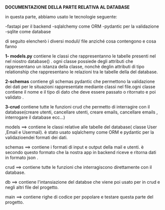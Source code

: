 **DOCUMENTAZIONE DELLA PARTE RELATIVA AL DATABASE**

in questa parte, abbiamo usato le tecnologie seguente:

-fastapi per il backend 
-sqlalchemy come ORM
-pydantic per la validazione
-sqlite come database

di seguito elencherò i diversi moduli/ file  anziché cosa contengono e cosa fanno

**1- models.py**
contiene le classi che rappresentanno le tabelle presenti nel nel niostro database() . ogni classe possiede degli attributi che rappresentano un istanza della classe, nonchè deglin attributi di tipo relationship che rappresentano le relazioni tra le tabelle della del database.

**2-schemas**
contiene gli schemas pydantic che permettono la validazione dei dati per le situazioni rappresentate mediante classi nel file.ogni classe contiene il nome e il tipo di dato che deve essere passato o ritornato e poi validato .

**3-crud**
contiene tutte le funzioni crud che permetto di interragire con il database(creare utenti, cancellare utenti, creare emails, cancellare emails , interrogare il database ecc...)

models ==> contiene le classi relative alle tabelle del database( classe User ,Email e Usermail). è stato  usato sqlalchemy  come ORM e          pydantic per la validazioendei formati dei dati.

schemas ==> contiene i formati di input e output della mail e utenti. è secondo questo formato che la nostra app in backend riceve        e         ritorna dati in formato json .

crud ==> contiene tutte le funzioni che  interragiscono direttamente con il database.

db ==> contiene l'intansiazione del databse che viene poi usato per in crud e negli altri file del progetto.

main ==> contiene righe di codice per popolare e testare questa parte del progetto.